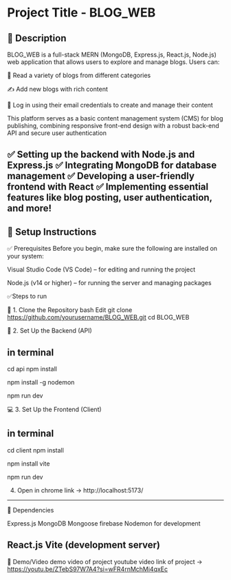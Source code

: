 # Project Title - BLOG_WEB

## 📌 Description

BLOG_WEB is a full-stack MERN (MongoDB, Express.js, React.js, Node.js) web application that allows users to explore and manage blogs. Users can:

📰 Read a variety of blogs from different categories

✍️ Add new blogs with rich content

🔐 Log in using their email credentials to create and manage their content

This platform serves as a basic content management system (CMS) for blog publishing, combining responsive front-end design with a robust back-end API and secure user authentication

✅ Setting up the backend with Node.js and Express.js
✅ Integrating MongoDB for database management
✅ Developing a user-friendly frontend with React
✅ Implementing essential features like blog posting, user authentication, and more!
---------------------------------------------------------------------------------------------------------------------------------

## 🚀 Setup Instructions

✅ Prerequisites
Before you begin, make sure the following are installed on your system:

Visual Studio Code (VS Code) – for editing and running the project

Node.js (v14 or higher) – for running the server and managing packages

✅Steps to run 

📁 1. Clone the Repository
bash
Edit
git clone https://github.com/yourusername/BLOG_WEB.git
cd BLOG_WEB

🔧 2. Set Up the Backend (API)
## in terminal
cd api
npm install
  <!-- Install nodemon globally (if not already installed): -->
npm install -g nodemon         

npm run dev 

💻 3. Set Up the Frontend (Client)
## in terminal
cd client
npm install
<!-- If you haven't already created the project with Vite, use: -->
npm install vite
<!-- To start the frontend (Vite development server): -->
npm run dev

4. Open in chrome 
   link ->  http://localhost:5173/

---------------------------------------------------------------------------------------------------------------------------------


🧩 Dependencies
<!-- Backend: -->
Express.js
MongoDB
Mongoose
firebase
Nodemon for development

<!-- Frontend: -->
React.js
Vite (development server)
---------------------------------------------------------------------------------------------------------------------------------

📸 Demo/Video
demo video of project 
youtube video link of project -> https://youtu.be/ZTebS97W7A4?si=wFR4rnMchMi4qxEc

